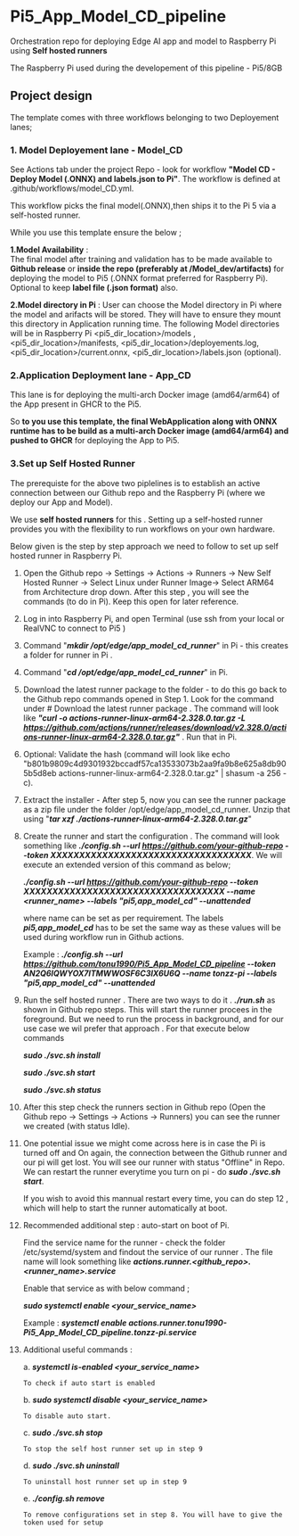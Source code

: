 # **Pi5_App_Model_CD_pipeline**
Orchestration repo for deploying Edge AI app and model to Raspberry Pi using **Self hosted runners**

The Raspberry Pi used during the developement of this pipeline - Pi5/8GB

## **Project design**
The template comes with three workflows belonging to two Deployement lanes; 

### **1. Model Deployement lane - Model_CD**

See Actions tab under the project Repo - look for workflow **"Model CD - Deploy Model (.ONNX) and labels.json to Pi"**. The workflow is defined at .github/workflows/model_CD.yml.

This workflow picks the final model(.ONNX),then ships it to the Pi 5 via a self-hosted runner.

While you use this template ensure the below ;

 **1.Model Availability** :  
    The final model after training and validation has to be made available to **Github release** or **inside the repo (preferably at /Model_dev/artifacts)** for deploying the model to Pi5 (.ONNX format preferred for Raspberry Pi). Optional to keep **label file (.json format)** also.

 **2.Model directory in Pi** : 
 User can choose the Model directory in Pi where the model and arifacts will be stored. They will have to ensure they mount this directory in Application running time. The following Model directories will be in Raspberry Pi <pi5_dir_location>/models ,<pi5_dir_location>/manifests, <pi5_dir_location>/deployements.log, <pi5_dir_location>/current.onnx, <pi5_dir_location>/labels.json (optional).

 
### **2.Application Deployment lane - App_CD**

This lane is for deploying the multi-arch Docker image (amd64/arm64) of the App present in GHCR to the Pi5.

So **to you use this template, the final WebApplication along with ONNX runtime has to be build as a multi-arch Docker image (amd64/arm64) and pushed to GHCR** for deploying the App to Pi5.

 

### **3.Set up Self Hosted Runner**
The prerequiste for the above two piplelines is to establish an active connection between our Github repo and the Raspberry Pi (where we deploy our App and Model). 

We use **self hosted runners** for this . Setting up a self-hosted runner provides you with the flexibility to run workflows on your own hardware.

Below given is the step by step approach we need to follow to set up self hosted runner in Raspberry Pi. 

1. Open the Github repo -> Settings -> Actions -> Runners -> New Self Hosted Runner -> Select Linux under Runner Image-> Select ARM64 from Architecture drop down. After this step , you will see the commands (to do in Pi). Keep this open for later reference.

2. Log in into Raspberry Pi, and open Terminal (use ssh from your local or RealVNC to connect to Pi5 )

3. Command "***mkdir /opt/edge/app_model_cd_runner***" in Pi - this creates a folder for runner in Pi . 

4. Command "***cd /opt/edge/app_model_cd_runner***" in Pi.

5. Download the latest runner package to the folder - to do this go back to the Github repo commands opened in Step 1.  Look for the command under # Download the latest runner package .
The command will look like ***"curl -o actions-runner-linux-arm64-2.328.0.tar.gz -L https://github.com/actions/runner/releases/download/v2.328.0/actions-runner-linux-arm64-2.328.0.tar.gz"*** . Run that in Pi.

6. Optional: Validate the hash (command will look like echo "b801b9809c4d9301932bccadf57ca13533073b2aa9fa9b8e625a8db905b5d8eb  actions-runner-linux-arm64-2.328.0.tar.gz" | shasum -a 256 -c).

7. Extract the installer - After step 5, now you can see the runner package as a zip file under the folder /opt/edge/app_model_cd_runner. Unzip that using "***tar xzf ./actions-runner-linux-arm64-2.328.0.tar.gz***"

8. Create the runner and start the configuration . The command will look something like ***./config.sh --url https://github.com/your-github-repo --token XXXXXXXXXXXXXXXXXXXXXXXXXXXXXXXXXXX***. We will execute an extended version of this command as below;

    ***./config.sh --url https://github.com/your-github-repo --token XXXXXXXXXXXXXXXXXXXXXXXXXXXXXXXXXXX --name <runner_name> --labels "pi5,app_model_cd" --unattended***

    where name can be set as per requirement. The labels ***pi5,app_model_cd*** has to be set the same way as these values will be used during workflow run in Github actions.

    Example : ***./config.sh --url https://github.com/tonu1990/Pi5_App_Model_CD_pipeline --token AN2Q6IQWYOX7ITMWWOSF6C3IX6U6Q  --name tonzz-pi --labels "pi5,app_model_cd" --unattended***

9. Run the self hosted runner . There are two ways to do it . ***./run.sh*** as shown in Github repo steps. This will start the runner procees in the foreground. But we need to run the process in background, and for our use case we wil prefer that approach . For that execute below commands

     ***sudo ./svc.sh install***

     ***sudo ./svc.sh start***

     ***sudo ./svc.sh status***

10. After this step check the runners section in Github repo (Open the Github repo -> Settings -> Actions -> Runners) you can see the runner we created (with status Idle).

11. One potential issue we might come across here is in case the Pi is turned off and On again, the connection between the Github runner and our pi will get lost. You will see our runner with status "Offline" in Repo. We can restart the runner everytime you turn on pi - do ***sudo ./svc.sh start***. 

    If you wish to avoid this mannual restart every time, you can do step 12 , which will help to start the runner automatically at boot.

12. Recommended additional step :  auto-start on boot of Pi. 

    Find the service name for the runner - check the folder /etc/systemd/system and findout the service of our runner . The file name will look something like ***actions.runner.<github_repo>.<runner_name>.service***

    Enable that service as with below command ;

    ***sudo systemctl enable <your_service_name>***

    Example : ***systemctl enable actions.runner.tonu1990-Pi5_App_Model_CD_pipeline.tonzz-pi.service***


13. Additional useful commands :

    a. ***systemctl is-enabled <your_service_name>***

        To check if auto start is enabled

    b. ***sudo systemctl disable <your_service_name>***

        To disable auto start.

    c. ***sudo ./svc.sh stop***

        To stop the self host runner set up in step 9

    d. ***sudo ./svc.sh uninstall***

        To uninstall host runner set up in step 9

    e. ***./config.sh remove***

        To remove configurations set in step 8. You will have to give the token used for setup


